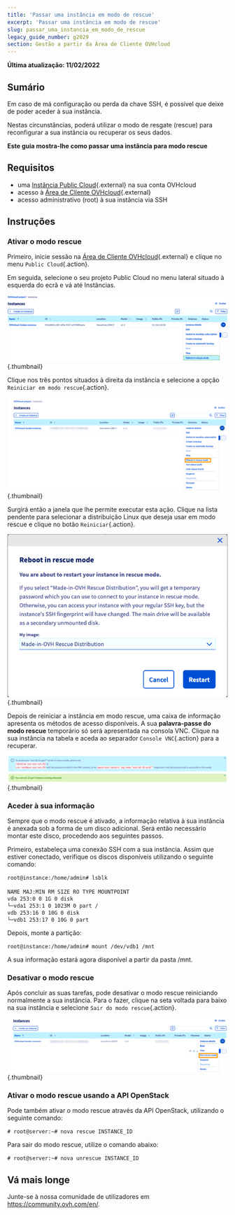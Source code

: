 ```yaml
---
title: 'Passar uma instância em modo de rescue'
excerpt: 'Passar uma instância em modo de rescue'
slug: passar_uma_instancia_em_modo_de_rescue
legacy_guide_number: g2029
section: Gestão a partir da Área de Cliente OVHcloud
---
```


**Última atualização: 11/02/2022**

## Sumário

Em caso de má configuração ou perda da chave SSH, é possível que deixe de poder aceder à sua instância.

Nestas circunstâncias, poderá utilizar o modo de resgate (rescue) para reconfigurar a sua instância ou recuperar os seus dados. 

**Este guia mostra-lhe como passar uma instância para modo rescue**

## Requisitos

* uma [Instância Public Cloud](https://www.ovhcloud.com/pt/public-cloud/){.external} na sua conta OVHcloud
* acesso à [Área de Cliente OVHcloud](https://www.ovh.com/auth/?action=gotomanager&from=https://www.ovh.pt/&ovhSubsidiary=pt){.external}
* acesso administrativo (root) à sua instância via SSH

## Instruções

### Ativar o modo rescue

Primeiro, inicie sessão na [Área de Cliente OVHcloud](https://www.ovh.com/auth/?action=gotomanager&from=https://www.ovh.pt/&ovhSubsidiary=pt){.external} e clique no menu `Public Cloud`{.action}.

Em seguida, selecione o seu projeto Public Cloud no menu lateral situado à esquerda do ecrã e vá até Instâncias.

![área de cliente](images/compute2022.png){.thumbnail}

Clique nos três pontos situados à direita da instância e selecione a opção `Reiniciar em modo rescue`{.action}.

![área de cliente](images/rescue2022.png){.thumbnail}

Surgirá então a janela que lhe permite executar esta ação. Clique na lista pendente para selecionar a distribuição Linux que deseja usar em modo rescue e clique no botão `Reiniciar`{.action}. 

![área de cliente](images/rescue2.png){.thumbnail}

Depois de reiniciar a instância em modo rescue, uma caixa de informação apresenta os métodos de acesso disponíveis. A sua **palavra-passe do modo rescue** temporário só será apresentada na consola VNC. Clique na sua instância na tabela e aceda ao separador `Console VNC`{.action} para a recuperar.

![área de cliente](images/rescuedata.png){.thumbnail}


### Aceder à sua informação

Sempre que o modo rescue é ativado, a informação relativa à sua instância é anexada sob a forma de um disco adicional. Será então necessário montar este disco, procedendo aos seguintes passos.

Primeiro, estabeleça uma conexão SSH com a sua instância. Assim que estiver conectado, verifique os discos disponíveis utilizando o seguinte comando:

```
root@instance:/home/admin# lsblk

NAME MAJ:MIN RM SIZE RO TYPE MOUNTPOINT
vda 253:0 0 1G 0 disk
└─vda1 253:1 0 1023M 0 part /
vdb 253:16 0 10G 0 disk
└─vdb1 253:17 0 10G 0 part
```

Depois, monte a partição:

```
root@instance:/home/admin# mount /dev/vdb1 /mnt
```

A sua informação estará agora disponível a partir da pasta /mnt.

### Desativar o modo rescue

Após concluir as suas tarefas, pode desativar o modo rescue reiniciando normalmente a sua instância. Para o fazer, clique na seta voltada para baixo na sua instância e selecione `Sair do modo rescue`{.action}.

![área de cliente](images/rescueexit2022.png){.thumbnail}

### Ativar o modo rescue usando a API OpenStack

Pode também ativar o modo rescue através da API OpenStack, utilizando o seguinte comando:

```
# root@server:~# nova rescue INSTANCE_ID
```

Para sair do modo rescue, utilize o comando abaixo:

```
# root@server:~# nova unrescue INSTANCE_ID
```

## Vá mais longe

Junte-se à nossa comunidade de utilizadores em <https://community.ovh.com/en/>.
